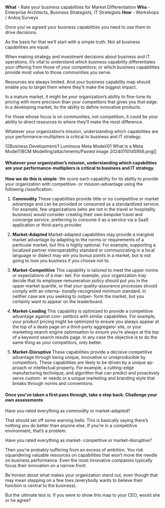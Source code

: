 **What** - Rate your business capabilities for Market Differentiation
**Who** - Enterprise Architects, Business Strategists, IT Strategists
**How** - Workshops / Ardoq Surveys

Once you’ve agreed your business capabilities you need to use them to drive decisions.

As the basis for that we’ll start with a simple truth: Not all business capabilities are equal.

When making strategy and investment decisions about business and IT operations, it’s vital to understand which business capability differentiates your offering from those of your competitors; or which business capabilities provide most value to those communities you serve.

Resources are always limited. And your business capability map should enable you to target them where they’ll make the biggest impact.

In a mature market, it might be your organization’s ability to fine-tune its pricing with more precision than your competitors that gives you that edge. In a developing market, its the ability to define innovative products.

For those whose focus is on communities, not competition, it could be your ability to direct resources to where they’ll make the most difference.

Whatever your organization’s mission, understanding which capabilities are your performance-multipliers is critical to business and IT strategy.

![[Business Development/1 Luminous Meta Model/01 What is a Meta Model?/BCM Modelling/attachments/Pasted image 20240110145956.png]]

#### Whatever your organization’s mission, understanding which capabilities are your performance-multipliers is critical to business and IT strategy.

**How we do this is simple**: We score each capability for its ability to provide your organization with competitive- or mission-advantage using the following classification:

1. **Commodity**
	These capabilities provide little or no competitive or market advantage and can be provided or consumed as a standardized service. For example, few organizations (who are not in the travel or hospitality business) would consider creating their own bespoke travel and concierge service, preferring to consume it as a service via a SaaS application or third-party provider.
	
2. **Market-Adapted**
	Market-adapted capabilities may provide a marginal market advantage by adapting to the norms or requirements of a particular market, but this is highly optional. For example, supporting a localized partner interoperability standard or communicating in a local language or dialect may win you bonus points in a market, but is not going to lose you business if you choose not to.

3. **Market-Competitive**
	This capability is tailored to meet the upper norms or expectations of a mar- ket. For example, your organization may decide that its employee remuneration policy should put you in the upper market quartile, or that your quality-assurance processes should comply with an interna- tionally-recognized minimum standard. In neither case are you seeking to outper- form the market, but you certainly want to appear on the leaderboard.

4. **Market-Leading**
	This capability is optimized to provide a competitive advantage against com- petitors with similar capabilities. For example, your product pricing might be optimized to ensure you always appear at the top of a deals page on a third-party aggregator site, or your marketing search engine optimisation to ensure you’re always at the top of a keyword search results page. In any case the objective is to do the same thing as your competitors, only better.

5. **Market-Disruptive**
	These capabilities provide a decisive competitive advantage through being unique, innovative or unreproducible by competitors. These capabilities are likely to be driven by a unique ap- proach or intellectual property. For example, a cutting-edge manufacturing technique, and algorithm that can predict and proactively serve custom- er needs or a unique marketing and branding style that breaks through norms and conventions.

#### Once you’ve taken a first pass through, take a step back. Challenge your own assessments

Have you rated everything as commodity or market-adapted?

That should set off some warning bells:
This is basically saying there’s nothing you do better than anyone else. If you’re in a competitive environment, that’s a problem.

Have you rated everything as market- competitive or market-disruptive?

Then you're probably suffering from an excess of ambition. You risk squandering valuable resources on capabilities that won’t move the needle on business performance. Even the most innovative companies typically focus their innovation on a narrow front.

Be honest about what makes your organization stand out, even though that may mean stepping on a few toes (everybody wants to believe their function is central to the business).

But the ultimate test is: If you were to show this map to your CEO, would she or he agree?




